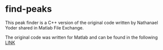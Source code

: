 # find-peaks

This peak finder is a C++ version of the original code written by Nathanael Yoder shared in Matlab File Exchange.

The original code was written for Matlab and can be found in the following [LINK](https://mathworks.com/matlabcentral/fileexchange/25500-peakfinder-x0--sel--thresh--extrema--includeendpoints--interpolate-)
